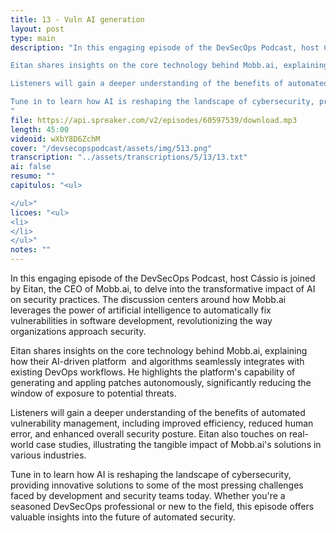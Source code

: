 ```yaml
---
title: 13 - Vuln AI generation
layout: post
type: main
description: "In this engaging episode of the DevSecOps Podcast, host Cássio is joined by Eitan, the CEO of Mobb.ai, to delve into the transformative impact of AI on security practices. The discussion centers around how Mobb.ai leverages the power of artificial intelligence to automatically fix vulnerabilities in software development, revolutionizing the way organizations approach security.

Eitan shares insights on the core technology behind Mobb.ai, explaining how their AI-driven platform  and algorithms seamlessly integrates with existing DevOps workflows. He highlights the platform's capability of generating and appling patches autonomously, significantly reducing the window of exposure to potential threats.

Listeners will gain a deeper understanding of the benefits of automated vulnerability management, including improved efficiency, reduced human error, and enhanced overall security posture. Eitan also touches on real-world case studies, illustrating the tangible impact of Mobb.ai's solutions in various industries.

Tune in to learn how AI is reshaping the landscape of cybersecurity, providing innovative solutions to some of the most pressing challenges faced by development and security teams today. Whether you're a seasoned DevSecOps professional or new to the field, this episode offers valuable insights into the future of automated security.
"
file: https://api.spreaker.com/v2/episodes/60597539/download.mp3
length: 45:00
videoid: wXbY8D6ZchM
cover: "/devsecopspodcast/assets/img/513.png"
transcription: "../assets/transcriptions/5/13/13.txt"
ai: false
resumo: ""
capitulos: "<ul>

</ul>"
licoes: "<ul>
<li>
</li>
</ul>"
notes: ""
---
```


In this engaging episode of the DevSecOps Podcast, host Cássio is joined by Eitan, the CEO of Mobb.ai, to delve into the transformative impact of AI on security practices. The discussion centers around how Mobb.ai leverages the power of artificial intelligence to automatically fix vulnerabilities in software development, revolutionizing the way organizations approach security.

Eitan shares insights on the core technology behind Mobb.ai, explaining how their AI-driven platform  and algorithms seamlessly integrates with existing DevOps workflows. He highlights the platform's capability of generating and appling patches autonomously, significantly reducing the window of exposure to potential threats.

Listeners will gain a deeper understanding of the benefits of automated vulnerability management, including improved efficiency, reduced human error, and enhanced overall security posture. Eitan also touches on real-world case studies, illustrating the tangible impact of Mobb.ai's solutions in various industries.

Tune in to learn how AI is reshaping the landscape of cybersecurity, providing innovative solutions to some of the most pressing challenges faced by development and security teams today. Whether you're a seasoned DevSecOps professional or new to the field, this episode offers valuable insights into the future of automated security.